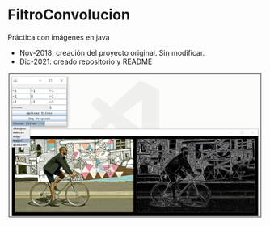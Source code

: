 # FiltroConvolucion
Práctica con imágenes en java
* Nov-2018: creación del proyecto original. Sin modificar.
* Dic-2021: creado repositorio y README
<img src="https://github.com/MariaAdrover/FiltroConvolucion/blob/main/filtroConvolucion.png" alt="FiltroConvolucion" width="800"/>
